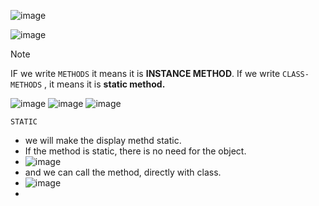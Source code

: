 ![image](https://github.com/bhuvabhavik/MY-ABAP-CHEATSHEET/assets/49744703/c71fa985-5013-4a62-8f5b-34327ee6e95f)

![image](https://github.com/bhuvabhavik/MY-ABAP-CHEATSHEET/assets/49744703/7ce3d44a-4dbb-42c1-b53c-fe1ee6ae5775)

>[!NOTE]
> IF we write `METHODS` it means it is **INSTANCE METHOD**.
>If we write `CLASS-METHODS` , it means it is **static method.**

![image](https://github.com/bhuvabhavik/MY-ABAP-CHEATSHEET/assets/49744703/f6d9b8c7-1dc8-452e-b9b5-59d95814443e)
![image](https://github.com/bhuvabhavik/MY-ABAP-CHEATSHEET/assets/49744703/8080949a-b164-4f34-9ddf-ae8213a7e802)
![image](https://github.com/bhuvabhavik/MY-ABAP-CHEATSHEET/assets/49744703/ce4ff8ef-0d26-4e23-a962-64f7074ce7d5)

`STATIC`

- we will make the display methd static.
- If the method is static, there is no need for the object.
- ![image](https://github.com/bhuvabhavik/MY-ABAP-CHEATSHEET/assets/49744703/cd078c93-1904-4f1d-8c41-a8f85f2d4396)
- and we can call the method, directly with class.
- ![image](https://github.com/bhuvabhavik/MY-ABAP-CHEATSHEET/assets/49744703/31d6ec11-be8f-42b7-9740-fcc53e557464)
- 


